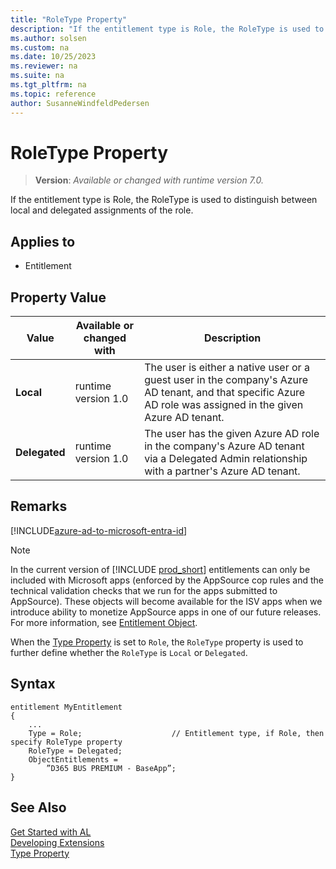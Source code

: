 ```yaml
---
title: "RoleType Property"
description: "If the entitlement type is Role, the RoleType is used to distinguish between local and delegated assignments of the role."
ms.author: solsen
ms.custom: na
ms.date: 10/25/2023
ms.reviewer: na
ms.suite: na
ms.tgt_pltfrm: na
ms.topic: reference
author: SusanneWindfeldPedersen
---
```

[//]: # (START>DO_NOT_EDIT)
[//]: # (IMPORTANT:Do not edit any of the content between here and the END>DO_NOT_EDIT.)
[//]: # (Any modifications should be made in the .xml files in the ModernDev repo.)
# RoleType Property
> **Version**: _Available or changed with runtime version 7.0._

If the entitlement type is Role, the RoleType is used to distinguish between local and delegated assignments of the role.

## Applies to
-   Entitlement

## Property Value

|Value|Available or changed with|Description|
|-----------|-----------|---------------------------------------|
|**Local**|runtime version 1.0|The user is either a native user or a guest user in the company's Azure AD tenant, and that specific Azure AD role was assigned in the given Azure AD tenant.|
|**Delegated**|runtime version 1.0|The user has the given Azure AD role in the company's Azure AD tenant via a Delegated Admin relationship with a partner's Azure AD tenant.|

[//]: # (IMPORTANT: END>DO_NOT_EDIT)

## Remarks

[!INCLUDE[azure-ad-to-microsoft-entra-id](~/../shared-content/shared/azure-ad-to-microsoft-entra-id.md)]

> [!NOTE]  
> In the current version of [!INCLUDE [prod_short](../../includes/prod_short.md)] entitlements can only be included with Microsoft apps (enforced by the AppSource cop rules and the technical validation checks that we run for the apps submitted to AppSource). These objects will become available for the ISV apps when we introduce ability to monetize AppSource apps in one of our future releases. For more information, see [Entitlement Object](../devenv-entitlement-object.md).

When the [Type Property](devenv-type-property.md) is set to `Role`, the `RoleType` property is used to further define whether the `RoleType` is `Local` or `Delegated`.


## Syntax

```al
entitlement MyEntitlement
{
    ...
    Type = Role;                    // Entitlement type, if Role, then specify RoleType property
    RoleType = Delegated;
    ObjectEntitlements = 
        ”D365 BUS PREMIUM - BaseApp”;​
}
```

## See Also  

[Get Started with AL](../devenv-get-started.md)  
[Developing Extensions](../devenv-dev-overview.md)  
[Type Property](devenv-type-property.md)